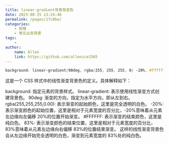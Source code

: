 ```yaml
---
title: linear-gradient背景渐变色
date: 2023-08-25 13:24:46
permalink: /pages/17c8be/
categories:
    - 前端
    - 常见业务场景
tags:
    -
author:
    name: Allen
    link: https://github.com/allenice1565
---
```


```css
background: linear-gradient(90deg, rgba(255, 255, 255, 0) -20%, #ffffff 83%);
```

这是一个 CSS 样式中的线性渐变背景色的定义。具体解释如下：

background: 指定元素的背景样式。
linear-gradient: 表示使用线性渐变方式创建背景色。
90deg: 渐变的方向，指定为水平方向，即从左到右。
rgba(255,255,255,0.00): 表示渐变的起始颜色，这里是完全透明的白色。
-20%: 表示渐变颜色的起始位置，这里是相对于元素宽度的百分比，-20%意味着从元素左边缘向左偏移 20%的位置开始渐变。
#FFFFFF: 表示渐变的结束颜色，这里是纯白色。
83%: 表示渐变颜色的结束位置，这里是相对于元素宽度的百分比，83%意味着从元素左边缘向右偏移 83%的位置结束渐变。
这样的线性渐变背景色会从左边缘开始完全透明的白色，渐变到元素宽度的 83%处的纯白色。
